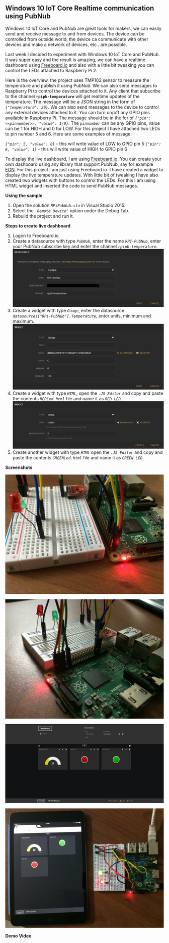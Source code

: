 Windows 10 IoT Core Realtime communication using PubNub
-------------------------------------------------------

Windows 10 IoT Core and PubNub are great tools for makers, we can easily send and receive message to and from devices. The device can be controlled from outside world, the device ca communicate with other devices and make a network of devices, etc.. are possible. 

Last week I decided to experiment with Windows 10 IoT Core and PubNub. It was super easy and the result is amazing, we can have a realtime dashboard using [Freeboard.io](http://freeboard.io/) and also with a little bit tweaking you can control the LEDs attached to Raspberry Pi 2.

Here is the overview, the project uses TMP102 sensor to measure the temperature and publish it using PubNub. We can also send messages to Raspberry Pi to control the devices attached to it. Any client that subscribe to the channel **`rpipb-temperature`** will get realtime updates of the temperature. The message will be a JSON string in the form of *`{"temperature": 29}`*. We can also send messages to the device to control any external devices attached to it. You can turn on/off any GPIO pins available in Raspberry Pi. The message should be in the for of *`{"pin": <<pinnumber>>, "value": 1/0}`*. The *`pinnumber`* can be any GPIO pins, value can be 1 for HIGH and 0 for LOW. For this project I have attached two LEDs to pin number 5 and 6. Here are some examples of message:

*`{"pin": 5, "value": 0}`* - this will write value of LOW to GPIO pin 5
*`{"pin": 6, "value": 1}`* - this will write value of HIGH to GPIO pin 6

To display the live dashboard, I am using [Freeboard.io](https://freeboard.io/). You can create your own dashboard using any library that support PubNub, say for example [EON](http://www.pubnub.com/developers/eon/). For this project I am just using Freeboard.io.  I have created a widget to display the live temperature updates. With little bit of tweaking I have also created two widgets with buttons to control the LEDs. For this I am using HTML widget and inserted the code to send PubNub messages. 

**Using the sample**

1. Open the solution *`RPiPubNub.sln`* in Visual Studio 2015.
2. Select the *`'Remote Device'`* option under the Debug Tab.
3. Rebuild the project and run it.

**Steps to create live dashboard**

1. Logon to Freeboard.io
2. Create a datasource with type *`PubNub`*, enter the name *`RPI-PubNub`*, enter your PubNub subscribe key and enter the channel *`rpipb-temperature`*. ![enter image description here](https://raw.githubusercontent.com/krvarma/RPiPubNub/master/images/datasource.png)
3. Create a widget with type *`Guage`*, enter the datasource *`datasources["RPi-PubNub"].Temperature`*, enter units, minimum and maximum.  ![enter image description here](https://raw.githubusercontent.com/krvarma/RPiPubNub/master/images/temperature-widget.png)
4. Create a widget with type *`HTML`*, open the *`.JS Editor`* and copy and paste the contents *`REDLed.html`* file and name it as *`RED LED`*. ![enter image description here](https://raw.githubusercontent.com/krvarma/RPiPubNub/master/images/led-widget.png)
5. Create another widget with type *`HTML`* open the *`.JS Editor`* and copy and paste the contents *`GREENLed.html`* file and name it as *`GREEN LED`*.

**Screenshots**

![Raspberry Pi](https://raw.githubusercontent.com/krvarma/RPiPubNub/master/images/IMG_0059.JPG)

![Raspberry Pi](https://raw.githubusercontent.com/krvarma/RPiPubNub/master/images/IMG_0063.JPG)

![Freeboard.io](https://raw.githubusercontent.com/krvarma/RPiPubNub/master/images/freeboard.png)

![Freeboard.io](https://raw.githubusercontent.com/krvarma/RPiPubNub/master/images/IMG_0057.JPG)

**Demo Video**